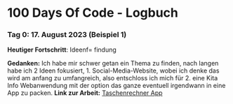 # 100 Days Of Code - Logbuch

### Tag 0: 17. August 2023 (Beispiel 1)


**Heutiger Fortschritt**: Ideenf= findung

**Gedanken:** Ich habe mir schwer getan ein Thema zu finden, nach langen habe ich 2 Ideen fokusiert, 1. Social-Media-Website, wobei ich denke das wird am anfang zu umfangreich, also entschloss ich mich für 2. eine Kita Info Webanwendung mit der option das ganze eventuell irgendwann in eine App zu packen.
**Link zur Arbeit:** [Taschenrechner App](http://www.example.com)


